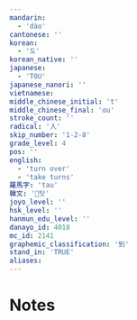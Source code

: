 ```yaml
---
mandarin:
  - 'dào'
cantonese: ''
korean:
  - '도'
korean_native: ''
japanese:
  - 'TOU'
japanese_nanori: ''
vietnamese:
middle_chinese_initial: 't'
middle_chinese_final: 'ɑu'
stroke_count: ''
radical: '人'
skip_number: '1-2-8'
grade_level: 4
pos: ''
english:
  - 'turn over'
  - 'take turns'
羅馬字: 'tau'
韓文: '탓'
joyo_level: ''
hsk_level: ''
hanmun_edu_level: ''
danayo_id: 4018
mc_id: 2141
graphemic_classification: '到'
stand_in: 'TRUE'
aliases:
---
```


# Notes
